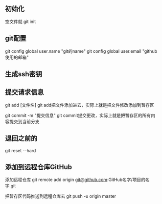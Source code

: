 ## 初始化
空文件就 git init

## git配置

git config global user.name "git的name"
git config global user.email "github使用的邮箱"

## 生成ssh密钥

## 提交请求信息
git add [文件名]
git add把文件添加进去，实际上就是把文件修改添加到暂存区

git commit -m "提交信息"
git commit提交更改，实际上就是把暂存区的所有内容提交到当前分支
## 退回之前的

git reset --hard 


## 添加到远程仓库GitHub

添加远程仓库
git remote add origin git@github.com:GitHub名字/项目的名字.git

把暂存区代码推送到远程仓库去
git push -u origin master